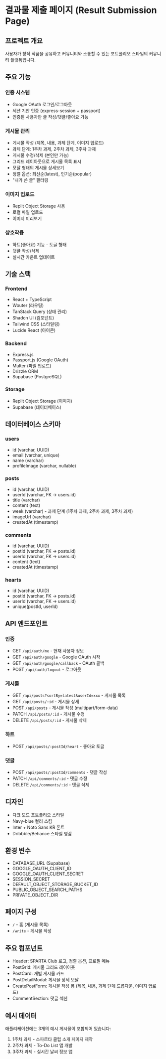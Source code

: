 # 결과물 제출 페이지 (Result Submission Page)

## 프로젝트 개요
사용자가 창작 작품을 공유하고 커뮤니티와 소통할 수 있는 포트폴리오 스타일의 커뮤니티 플랫폼입니다.

## 주요 기능

### 인증 시스템
- Google OAuth 로그인/로그아웃
- 세션 기반 인증 (express-session + passport)
- 인증된 사용자만 글 작성/댓글/좋아요 가능

### 게시물 관리
- 게시물 작성 (제목, 내용, 과제 단계, 이미지 업로드)
- 과제 단계: 1주차 과제, 2주차 과제, 3주차 과제
- 게시물 수정/삭제 (본인만 가능)
- 그리드 레이아웃으로 게시물 목록 표시
- 모달 형태의 게시물 상세보기
- 정렬 옵션: 최신순(latest), 인기순(popular)
- "내가 쓴 글" 필터링

### 이미지 업로드
- Replit Object Storage 사용
- 로컬 파일 업로드
- 이미지 미리보기

### 상호작용
- 하트(좋아요) 기능 - 토글 형태
- 댓글 작성/삭제
- 실시간 카운트 업데이트

## 기술 스택

### Frontend
- React + TypeScript
- Wouter (라우팅)
- TanStack Query (상태 관리)
- Shadcn UI (컴포넌트)
- Tailwind CSS (스타일링)
- Lucide React (아이콘)

### Backend
- Express.js
- Passport.js (Google OAuth)
- Multer (파일 업로드)
- Drizzle ORM
- Supabase (PostgreSQL)

### Storage
- Replit Object Storage (이미지)
- Supabase (데이터베이스)

## 데이터베이스 스키마

### users
- id (varchar, UUID)
- email (varchar, unique)
- name (varchar)
- profileImage (varchar, nullable)

### posts
- id (varchar, UUID)
- userId (varchar, FK -> users.id)
- title (varchar)
- content (text)
- week (varchar) - 과제 단계 (1주차 과제, 2주차 과제, 3주차 과제)
- imageUrl (varchar)
- createdAt (timestamp)

### comments
- id (varchar, UUID)
- postId (varchar, FK -> posts.id)
- userId (varchar, FK -> users.id)
- content (text)
- createdAt (timestamp)

### hearts
- id (varchar, UUID)
- postId (varchar, FK -> posts.id)
- userId (varchar, FK -> users.id)
- unique(postId, userId)

## API 엔드포인트

### 인증
- GET `/api/auth/me` - 현재 사용자 정보
- GET `/api/auth/google` - Google OAuth 시작
- GET `/api/auth/google/callback` - OAuth 콜백
- POST `/api/auth/logout` - 로그아웃

### 게시물
- GET `/api/posts?sortBy=latest&userId=xxx` - 게시물 목록
- GET `/api/posts/:id` - 게시물 상세
- POST `/api/posts` - 게시물 작성 (multipart/form-data)
- PATCH `/api/posts/:id` - 게시물 수정
- DELETE `/api/posts/:id` - 게시물 삭제

### 하트
- POST `/api/posts/:postId/heart` - 좋아요 토글

### 댓글
- POST `/api/posts/:postId/comments` - 댓글 작성
- PATCH `/api/comments/:id` - 댓글 수정
- DELETE `/api/comments/:id` - 댓글 삭제

## 디자인
- 다크 모드 포트폴리오 스타일
- Navy-blue 컬러 스킴
- Inter + Noto Sans KR 폰트
- Dribbble/Behance 스타일 영감

## 환경 변수
- DATABASE_URL (Supabase)
- GOOGLE_OAUTH_CLIENT_ID
- GOOGLE_OAUTH_CLIENT_SECRET
- SESSION_SECRET
- DEFAULT_OBJECT_STORAGE_BUCKET_ID
- PUBLIC_OBJECT_SEARCH_PATHS
- PRIVATE_OBJECT_DIR

## 페이지 구성
- `/` - 홈 (게시물 목록)
- `/write` - 게시물 작성

## 주요 컴포넌트
- Header: SPARTA Club 로고, 정렬 옵션, 프로필 메뉴
- PostGrid: 게시물 그리드 레이아웃
- PostCard: 개별 게시물 카드
- PostDetailModal: 게시물 상세 모달
- CreatePostForm: 게시물 작성 폼 (제목, 내용, 과제 단계 드롭다운, 이미지 업로드)
- CommentSection: 댓글 섹션

## 예시 데이터
애플리케이션에는 3개의 예시 게시물이 포함되어 있습니다:
1. 1주차 과제 - 스파르타 클럽 소개 페이지 제작
2. 2주차 과제 - To-Do List 앱 개발
3. 3주차 과제 - 실시간 날씨 정보 앱
